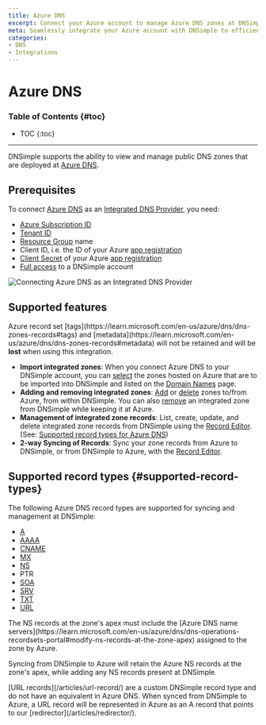 ```yaml
---
title: Azure DNS
excerpt: Connect your Azure account to manage Azure DNS zones at DNSimple.
meta: Seamlessly integrate your Azure account with DNSimple to efficiently manage Azure DNS zones, enhancing your domain management experience with powerful tools.
categories:
- DNS
- Integrations
---
```


# Azure DNS

### Table of Contents {#toc}

* TOC
{:toc}

---

DNSimple supports the ability to view and manage public DNS zones that are deployed at [Azure DNS](https://azure.microsoft.com/en-us/products/dns).

## Prerequisites

To connect [Azure DNS](https://azure.microsoft.com/en-us/products/dns) as an [Integrated DNS Provider](/articles/integrated-dns-providers/), you need:

- [Azure Subscription ID](https://learn.microsoft.com/en-us/azure/azure-portal/get-subscription-tenant-id#find-your-azure-subscription)
- [Tenant ID](https://learn.microsoft.com/en-us/azure/azure-portal/get-subscription-tenant-id#find-your-microsoft-entra-tenant)
- [Resource Group](https://learn.microsoft.com/en-us/azure/azure-resource-manager/management/manage-resource-groups-portal#what-is-a-resource-group) name
- Client ID, i.e. the ID of your Azure [app registration](https://learn.microsoft.com/en-us/security/zero-trust/develop/app-registration)
- [Client Secret](https://learn.microsoft.com/en-us/entra/identity-platform/quickstart-register-app/#add-a-client-secret) of your Azure [app registration](https://learn.microsoft.com/en-us/security/zero-trust/develop/app-registration)
- [Full access](/articles/domain-access-control/#full-access) to a DNSimple account

![Connecting Azure DNS as an Integrated DNS Provider](/files/integrated-dns-provider-azure.png)

## Supported features

<warning>
Azure record set [tags](https://learn.microsoft.com/en-us/azure/dns/dns-zones-records#tags) and [metadata](https://learn.microsoft.com/en-us/azure/dns/dns-zones-records#metadata) will not be retained and will be <strong>lost</strong> when using this integration.
</warning>

- **Import integrated zones**: When you connect Azure DNS to your DNSimple account, you can [select](/articles/integrated-dns-providers/#managing-integrated-zone-selection) the zones hosted on Azure that are to be imported into DNSimple and listed on the [Domain Names](/articles/managing-integrated-zones/) page.
- **Adding and removing integrated zones**: [Add](/articles/integrated-dns-providers/#adding-a-zone-to-an-integrated-dns-provider) or [delete](/articles/integrated-dns-providers/#deleting-a-zone-from-an-integrated-dns-provider) zones to/from Azure, from within DNSimple. You can also [remove](/articles/integrated-dns-providers/#removing-integrated-zones-from-DNSimple) an integrated zone from DNSimple while keeping it at Azure.
- **Management of integrated zone records**: List, create, update, and delete integrated zone records from DNSimple using the [Record Editor](/articles/record-editor-integrated-zones/). (See: [Supported record types for Azure DNS](/articles/integrated-dns-provider-azure-dns/#supported-record-types))
- **2-way Syncing of Records**: Sync your zone records from Azure to DNSimple, or from DNSimple to Azure, with the [Record Editor](/articles/record-editor-integrated-zones/#record-syncing).

## Supported record types {#supported-record-types}

The following Azure DNS record types are supported for syncing and management at DNSimple:

- [A](/articles/a-record)
- [AAAA](/articles/aaaa-record/)
- [CNAME](/articles/cname-record/)
- [MX](/articles/mx-record/)
- [NS](/articles/ns-record/)
- PTR
- [SOA](/articles/soa-record/)
- [SRV](/articles/srv-record/)
- [TXT](/articles/txt-record/)
- [URL](/articles/url-record/)

<note>
The NS records at the zone's apex must include the [Azure DNS name servers](https://learn.microsoft.com/en-us/azure/dns/dns-operations-recordsets-portal#modify-ns-records-at-the-zone-apex) assigned to the zone by Azure.

Syncing from DNSimple to Azure will retain the Azure NS records at the zone's apex, while adding any NS records present at DNSimple.
</note>

<note>
[URL records](/articles/url-record/) are a custom DNSimple record type and do not have an equivalent in Azure DNS. When synced from DNSimple to Azure, a URL record will be represented in Azure as an A record that points to our [redirector](/articles/redirector/).
</note>
